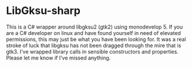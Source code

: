 LibGksu-sharp
=============

This is a C# wrapper around libgksu2 (gtk2) using monodevelop 5.
If you are a C# developer on linux and have found yourself in need of elevated permissions, this may just be what you have been looking for. It was a real stroke of luck that libgksu has not been dragged through the mire that is gtk3. I've wrapped library calls in sensible constructors and properties. Please let me know if I've missed anything.
